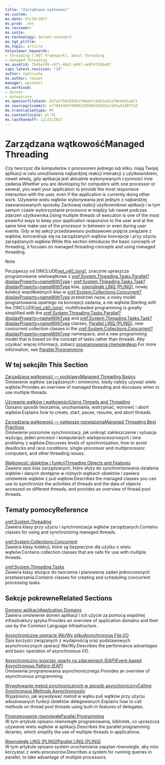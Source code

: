 ```yaml
---
title: "Zarządzana wątkowość"
ms.custom: 
ms.date: 03/30/2017
ms.prod: .net
ms.reviewer: 
ms.suite: 
ms.technology: dotnet-standard
ms.tgt_pltfrm: 
ms.topic: article
helpviewer_keywords:
- threading [.NET Framework], about threading
- managed threading
ms.assetid: 7b46a7d9-c6f1-46d1-a947-ae97471bba87
caps.latest.revision: "19"
author: rpetrusha
ms.author: ronpet
manager: wpickett
ms.workload:
- dotnet
- dotnetcore
ms.openlocfilehash: 43fe5f9d193de3f48abfc0d91e01a70ee601a651
ms.sourcegitcommit: e7f04439d78909229506b56935a1105a4149ff3d
ms.translationtype: MT
ms.contentlocale: pl-PL
ms.lasthandoff: 12/23/2017
---
```

# <a name="managed-threading"></a><span data-ttu-id="74482-102">Zarządzana wątkowość</span><span class="sxs-lookup"><span data-stu-id="74482-102">Managed Threading</span></span>
<span data-ttu-id="74482-103">Czy tworzysz dla komputerów z procesorem jednego lub kilku, mają Twojej aplikacji w celu umożliwienia najbardziej reakcji interakcji z użytkownikiem, nawet wtedy, gdy aplikacja jest aktualnie wykonywanych czynności inne zadania.</span><span class="sxs-lookup"><span data-stu-id="74482-103">Whether you are developing for computers with one processor or several, you want your application to provide the most responsive interaction with the user, even if the application is currently doing other work.</span></span> <span data-ttu-id="74482-104">Używanie wielu wątków wykonywania jest jednym z najbardziej zaawansowanych sposoby Zachowaj reakcji użytkownikowi aplikacji i w tym samym czasie wykorzystanie procesora w między lub nawet podczas zdarzeń użytkownika.</span><span class="sxs-lookup"><span data-stu-id="74482-104">Using multiple threads of execution is one of the most powerful ways to keep your application responsive to the user and at the same time make use of the processor in between or even during user events.</span></span> <span data-ttu-id="74482-105">Gdy w tej sekcji przedstawiono podstawowe pojęcia związane z wątków, koncentruje się na zarządzanych wątków koncepcje i przy użyciu zarządzanych wątków.</span><span class="sxs-lookup"><span data-stu-id="74482-105">While this section introduces the basic concepts of threading, it focuses on managed threading concepts and using managed threading.</span></span>  
  
> [!NOTE]
>  <span data-ttu-id="74482-106">Począwszy od [!INCLUDE[net_v40_long](../../../includes/net-v40-long-md.md)], znacznie upraszcza programowanie wielowątkowe z <xref:System.Threading.Tasks.Parallel?displayProperty=nameWithType> i <xref:System.Threading.Tasks.Task?displayProperty=nameWithType> klas, [równoległe LINQ (PLINQ)](../../../docs/standard/parallel-programming/parallel-linq-plinq.md), nowej kolekcji współbieżnych klas w <xref:System.Collections.Concurrent?displayProperty=nameWithType> przestrzeń nazw, a nowy model programowania opartego na koncepcji zadania, a nie wątków.</span><span class="sxs-lookup"><span data-stu-id="74482-106">Starting with the [!INCLUDE[net_v40_long](../../../includes/net-v40-long-md.md)], multithreaded programming is greatly simplified with the <xref:System.Threading.Tasks.Parallel?displayProperty=nameWithType> and <xref:System.Threading.Tasks.Task?displayProperty=nameWithType> classes, [Parallel LINQ (PLINQ)](../../../docs/standard/parallel-programming/parallel-linq-plinq.md), new concurrent collection classes in the <xref:System.Collections.Concurrent?displayProperty=nameWithType> namespace, and a new programming model that is based on the concept of tasks rather than threads.</span></span> <span data-ttu-id="74482-107">Aby uzyskać więcej informacji, zobacz [programowania równoległego](../../../docs/standard/parallel-programming/index.md).</span><span class="sxs-lookup"><span data-stu-id="74482-107">For more information, see [Parallel Programming](../../../docs/standard/parallel-programming/index.md).</span></span>  
  
## <a name="in-this-section"></a><span data-ttu-id="74482-108">W tej sekcji</span><span class="sxs-lookup"><span data-stu-id="74482-108">In This Section</span></span>  
 [<span data-ttu-id="74482-109">Zarządzana wątkowość — podstawy</span><span class="sxs-lookup"><span data-stu-id="74482-109">Managed Threading Basics</span></span>](../../../docs/standard/threading/managed-threading-basics.md)  
 <span data-ttu-id="74482-110">Omówienie wątków zarządzanych i omówiono, kiedy należy używać wiele wątków.</span><span class="sxs-lookup"><span data-stu-id="74482-110">Provides an overview of managed threading and discusses when to use multiple threads.</span></span>  
  
 [<span data-ttu-id="74482-111">Używanie wątków i wątkowości</span><span class="sxs-lookup"><span data-stu-id="74482-111">Using Threads and Threading</span></span>](../../../docs/standard/threading/using-threads-and-threading.md)  
 <span data-ttu-id="74482-112">Opisano sposób tworzenia, uruchamiania, wstrzymać, wznowić i abort wątków.</span><span class="sxs-lookup"><span data-stu-id="74482-112">Explains how to create, start, pause, resume, and abort threads.</span></span>  
  
 [<span data-ttu-id="74482-113">Zarządzana wątkowość — najlepsze rozwiązania</span><span class="sxs-lookup"><span data-stu-id="74482-113">Managed Threading Best Practices</span></span>](../../../docs/standard/threading/managed-threading-best-practices.md)  
 <span data-ttu-id="74482-114">Omówienie poziomów synchronizacji, jak uniknąć zakleszczenie i sytuacja wyścigu, jeden procesor i komputerach wieloprocesorowych i inne problemy z wątków.</span><span class="sxs-lookup"><span data-stu-id="74482-114">Discusses levels of synchronization, how to avoid deadlocks and race conditions, single-processor and multiprocessor computers, and other threading issues.</span></span>  
  
 [<span data-ttu-id="74482-115">Wątkowość obiektów i funkcji</span><span class="sxs-lookup"><span data-stu-id="74482-115">Threading Objects and Features</span></span>](../../../docs/standard/threading/threading-objects-and-features.md)  
 <span data-ttu-id="74482-116">Zawiera opis klas zarządzanych, które służy do synchronizowania działania wątków i danych dostępne w różnych wątkach obiektów i zawiera omówienie wątków z puli wątków.</span><span class="sxs-lookup"><span data-stu-id="74482-116">Describes the managed classes you can use to synchronize the activities of threads and the data of objects accessed on different threads, and provides an overview of thread pool threads.</span></span>  
  
## <a name="reference"></a><span data-ttu-id="74482-117">Tematy pomocy</span><span class="sxs-lookup"><span data-stu-id="74482-117">Reference</span></span>  
 <xref:System.Threading>  
 <span data-ttu-id="74482-118">Zawiera klasy przy użyciu i synchronizacja wątków zarządzanych.</span><span class="sxs-lookup"><span data-stu-id="74482-118">Contains classes for using and synchronizing managed threads.</span></span>  
  
 <xref:System.Collections.Concurrent>  
 <span data-ttu-id="74482-119">Zawiera klasy kolekcji, które są bezpieczne dla użytku z wielu wątków.</span><span class="sxs-lookup"><span data-stu-id="74482-119">Contains collection classes that are safe for use with multiple threads.</span></span>  
  
 <xref:System.Threading.Tasks>  
 <span data-ttu-id="74482-120">Zawiera klasy służące do tworzenia i planowania zadań jednoczesnych przetwarzania.</span><span class="sxs-lookup"><span data-stu-id="74482-120">Contains classes for creating and scheduling concurrent processing tasks.</span></span>  
  
## <a name="related-sections"></a><span data-ttu-id="74482-121">Sekcje pokrewne</span><span class="sxs-lookup"><span data-stu-id="74482-121">Related Sections</span></span>  
 [<span data-ttu-id="74482-122">Domeny aplikacji</span><span class="sxs-lookup"><span data-stu-id="74482-122">Application Domains</span></span>](../../../docs/framework/app-domains/application-domains.md)  
 <span data-ttu-id="74482-123">Zawiera omówienie domen aplikacji i ich użycie za pomocą wspólnej infrastruktury języka.</span><span class="sxs-lookup"><span data-stu-id="74482-123">Provides an overview of application domains and their use by the Common Language Infrastructure.</span></span>  
  
 [<span data-ttu-id="74482-124">Asynchroniczne operacje We/Wy pliku</span><span class="sxs-lookup"><span data-stu-id="74482-124">Asynchronous File I/O</span></span>](../../../docs/standard/io/asynchronous-file-i-o.md)  
 <span data-ttu-id="74482-125">Opis korzyści związanych z wydajnością oraz podstawowych asynchronicznych operacji We/Wy.</span><span class="sxs-lookup"><span data-stu-id="74482-125">Describes the performance advantages and basic operation of asynchronous I/O.</span></span>  
  
 [<span data-ttu-id="74482-126">Asynchroniczny wzorzec oparty na zdarzeniach (EAP)</span><span class="sxs-lookup"><span data-stu-id="74482-126">Event-based Asynchronous Pattern (EAP)</span></span>](../../../docs/standard/asynchronous-programming-patterns/event-based-asynchronous-pattern-eap.md)  
 <span data-ttu-id="74482-127">Omówienie programowania asynchronicznego.</span><span class="sxs-lookup"><span data-stu-id="74482-127">Provides an overview of asynchronous programming.</span></span>  
  
 [<span data-ttu-id="74482-128">Wywoływanie metod synchronicznych w sposób asynchroniczny</span><span class="sxs-lookup"><span data-stu-id="74482-128">Calling Synchronous Methods Asynchronously</span></span>](../../../docs/standard/asynchronous-programming-patterns/calling-synchronous-methods-asynchronously.md)  
 <span data-ttu-id="74482-129">Wyjaśniono, jak wywoływać metod w wątku puli wątków przy użyciu wbudowanych funkcji obiektów delegowanych.</span><span class="sxs-lookup"><span data-stu-id="74482-129">Explains how to call methods on thread pool threads using built-in features of delegates.</span></span>  
  
 [<span data-ttu-id="74482-130">Programowanie równoległe</span><span class="sxs-lookup"><span data-stu-id="74482-130">Parallel Programming</span></span>](../../../docs/standard/parallel-programming/index.md)  
 <span data-ttu-id="74482-131">W tym artykule opisano równoległe programowania, bibliotek, co upraszcza używanie wielu wątków w aplikacji.</span><span class="sxs-lookup"><span data-stu-id="74482-131">Describes the parallel programming libraries, which simplify the use of multiple threads in applications.</span></span>  
  
 [<span data-ttu-id="74482-132">Równoległe LINQ (PLINQ)</span><span class="sxs-lookup"><span data-stu-id="74482-132">Parallel LINQ (PLINQ)</span></span>](../../../docs/standard/parallel-programming/parallel-linq-plinq.md)  
 <span data-ttu-id="74482-133">W tym artykule opisano system uruchamiania zapytań równolegle, aby móc korzystać z wielu procesorów.</span><span class="sxs-lookup"><span data-stu-id="74482-133">Describes a system for running queries in parallel, to take advantage of multiple processors.</span></span>
